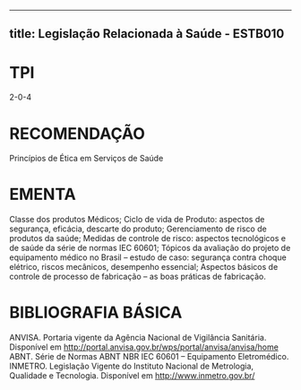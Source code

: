 
---
title: Legislação Relacionada à Saúde - ESTB010 
---

# TPI

2-0-4

# RECOMENDAÇÃO

Princípios de Ética em Serviços de Saúde

# EMENTA

Classe dos produtos Médicos; Ciclo de vida de Produto: aspectos de segurança, eficácia, descarte do produto; Gerenciamento de risco de produtos da saúde; Medidas de controle de risco: aspectos tecnológicos e de saúde da série de normas IEC 60601; Tópicos da avaliação do projeto de equipamento médico no Brasil – estudo de caso: segurança contra choque elétrico, riscos mecânicos, desempenho essencial; Aspectos básicos de controle de processo de fabricação – as boas práticas de fabricação.

# BIBLIOGRAFIA BÁSICA

ANVISA. Portaria vigente da Agência Nacional de Vigilância Sanitária. Disponível em http://portal.anvisa.gov.br/wps/portal/anvisa/anvisa/home
ABNT. Série de Normas ABNT NBR IEC 60601 – Equipamento Eletromédico.
INMETRO. Legislação Vigente do Instituto Nacional de Metrologia, Qualidade e Tecnologia. Disponível em http://www.inmetro.gov.br/
        